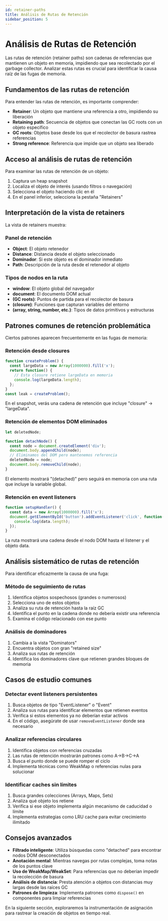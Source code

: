 ```yaml
---
id: retainer-paths
title: Análisis de Rutas de Retención
sidebar_position: 5
---
```


# Análisis de Rutas de Retención

Las rutas de retención (retainer paths) son cadenas de referencias que mantienen un objeto en memoria, impidiendo que sea recolectado por el garbage collector. Analizar estas rutas es crucial para identificar la causa raíz de las fugas de memoria.

## Fundamentos de las rutas de retención

Para entender las rutas de retención, es importante comprender:

- **Retainer**: Un objeto que mantiene una referencia a otro, impidiendo su liberación
- **Retaining path**: Secuencia de objetos que conectan las GC roots con un objeto específico
- **GC roots**: Objetos base desde los que el recolector de basura rastrea referencias
- **Strong reference**: Referencia que impide que un objeto sea liberado

## Acceso al análisis de rutas de retención

Para examinar las rutas de retención de un objeto:

1. Captura un heap snapshot
2. Localiza el objeto de interés (usando filtros o navegación)
3. Selecciona el objeto haciendo clic en él
4. En el panel inferior, selecciona la pestaña "Retainers"

## Interpretación de la vista de retainers

La vista de retainers muestra:

### Panel de retención

- **Object**: El objeto retenedor
- **Distance**: Distancia desde el objeto seleccionado
- **Dominador**: Si este objeto es el dominador inmediato
- **Path**: Descripción de la ruta desde el retenedor al objeto

### Tipos de nodos en la ruta

- **window**: El objeto global del navegador
- **document**: El documento DOM actual
- **(GC roots)**: Puntos de partida para el recolector de basura
- **(closure)**: Funciones que capturan variables del entorno
- **(array, string, number, etc.)**: Tipos de datos primitivos y estructuras

## Patrones comunes de retención problemática

Ciertos patrones aparecen frecuentemente en las fugas de memoria:

### Retención desde closures

```javascript
function createProblem() {
  const largeData = new Array(1000000).fill('x');
  return function() {
    // Esta closure retiene largeData en memoria
    console.log(largeData.length);
  };
}
const leak = createProblem();
```

En el snapshot, verás una cadena de retención que incluye "closure" → "largeData".

### Retención de elementos DOM eliminados

```javascript
let deletedNode;

function detachNode() {
  const node = document.createElement('div');
  document.body.appendChild(node);
  // Eliminamos del DOM pero mantenemos referencia
  deletedNode = node;
  document.body.removeChild(node);
}
```

El elemento mostrará "(detached)" pero seguirá en memoria con una ruta que incluye la variable global.

### Retención en event listeners

```javascript
function setupHandler() {
  const data = new Array(1000000).fill('x');
  document.getElementById('button').addEventListener('click', function() {
    console.log(data.length);
  });
}
```

La ruta mostrará una cadena desde el nodo DOM hasta el listener y el objeto data.

## Análisis sistemático de rutas de retención

Para identificar eficazmente la causa de una fuga:

### Método de seguimiento de rutas

1. Identifica objetos sospechosos (grandes o numerosos)
2. Selecciona uno de estos objetos
3. Analiza su ruta de retención hasta la raíz GC
4. Identifica el punto en la cadena donde no debería existir una referencia
5. Examina el código relacionado con ese punto

### Análisis de dominadores

1. Cambia a la vista "Dominators"
2. Encuentra objetos con gran "retained size"
3. Analiza sus rutas de retención
4. Identifica los dominadores clave que retienen grandes bloques de memoria

## Casos de estudio comunes

### Detectar event listeners persistentes

1. Busca objetos de tipo "EventListener" o "Event"
2. Analiza sus rutas para identificar elementos que retienen eventos
3. Verifica si estos elementos ya no deberían estar activos
4. En el código, asegúrate de usar `removeEventListener` donde sea necesario

### Analizar referencias circulares

1. Identifica objetos con referencias cruzadas
2. Las rutas de retención mostrarán patrones como A→B→C→A
3. Busca el punto donde se puede romper el ciclo
4. Implementa técnicas como WeakMap o referencias nulas para solucionar

### Identificar caches sin límites

1. Busca grandes colecciones (Arrays, Maps, Sets)
2. Analiza qué objeto los retiene
3. Verifica si ese objeto implementa algún mecanismo de caducidad o límite
4. Implementa estrategias como LRU cache para evitar crecimiento ilimitado

## Consejos avanzados

- **Filtrado inteligente**: Utiliza búsquedas como "detached" para encontrar nodos DOM desconectados
- **Anotación mental**: Mientras navegas por rutas complejas, toma notas de los puntos clave
- **Uso de WeakMap/WeakSet**: Para referencias que no deberían impedir la recolección de basura
- **Análisis de distancia**: Presta atención a objetos con distancias muy largas desde las raíces GC
- **Patrones de limpieza**: Implementa patrones como `dispose()` en componentes para limpiar referencias

En la siguiente sección, exploraremos la instrumentación de asignación para rastrear la creación de objetos en tiempo real.